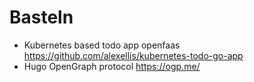 
# Basteln
- Kubernetes based todo app openfaas https://github.com/alexellis/kubernetes-todo-go-app
- Hugo OpenGraph protocol https://ogp.me/
